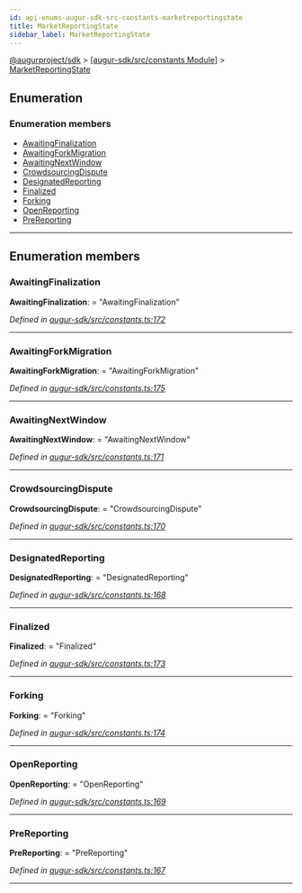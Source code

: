 ```yaml
---
id: api-enums-augur-sdk-src-constants-marketreportingstate
title: MarketReportingState
sidebar_label: MarketReportingState
---
```


[@augurproject/sdk](api-readme.md) > [[augur-sdk/src/constants Module]](api-modules-augur-sdk-src-constants-module.md) > [MarketReportingState](api-enums-augur-sdk-src-constants-marketreportingstate.md)

## Enumeration

### Enumeration members

* [AwaitingFinalization](api-enums-augur-sdk-src-constants-marketreportingstate.md#awaitingfinalization)
* [AwaitingForkMigration](api-enums-augur-sdk-src-constants-marketreportingstate.md#awaitingforkmigration)
* [AwaitingNextWindow](api-enums-augur-sdk-src-constants-marketreportingstate.md#awaitingnextwindow)
* [CrowdsourcingDispute](api-enums-augur-sdk-src-constants-marketreportingstate.md#crowdsourcingdispute)
* [DesignatedReporting](api-enums-augur-sdk-src-constants-marketreportingstate.md#designatedreporting)
* [Finalized](api-enums-augur-sdk-src-constants-marketreportingstate.md#finalized)
* [Forking](api-enums-augur-sdk-src-constants-marketreportingstate.md#forking)
* [OpenReporting](api-enums-augur-sdk-src-constants-marketreportingstate.md#openreporting)
* [PreReporting](api-enums-augur-sdk-src-constants-marketreportingstate.md#prereporting)

---

## Enumeration members

<a id="awaitingfinalization"></a>

###  AwaitingFinalization

**AwaitingFinalization**:  = "AwaitingFinalization"

*Defined in [augur-sdk/src/constants.ts:172](https://github.com/AugurProject/augur/blob/3727cd4ec9/packages/augur-sdk/src/constants.ts#L172)*

___
<a id="awaitingforkmigration"></a>

###  AwaitingForkMigration

**AwaitingForkMigration**:  = "AwaitingForkMigration"

*Defined in [augur-sdk/src/constants.ts:175](https://github.com/AugurProject/augur/blob/3727cd4ec9/packages/augur-sdk/src/constants.ts#L175)*

___
<a id="awaitingnextwindow"></a>

###  AwaitingNextWindow

**AwaitingNextWindow**:  = "AwaitingNextWindow"

*Defined in [augur-sdk/src/constants.ts:171](https://github.com/AugurProject/augur/blob/3727cd4ec9/packages/augur-sdk/src/constants.ts#L171)*

___
<a id="crowdsourcingdispute"></a>

###  CrowdsourcingDispute

**CrowdsourcingDispute**:  = "CrowdsourcingDispute"

*Defined in [augur-sdk/src/constants.ts:170](https://github.com/AugurProject/augur/blob/3727cd4ec9/packages/augur-sdk/src/constants.ts#L170)*

___
<a id="designatedreporting"></a>

###  DesignatedReporting

**DesignatedReporting**:  = "DesignatedReporting"

*Defined in [augur-sdk/src/constants.ts:168](https://github.com/AugurProject/augur/blob/3727cd4ec9/packages/augur-sdk/src/constants.ts#L168)*

___
<a id="finalized"></a>

###  Finalized

**Finalized**:  = "Finalized"

*Defined in [augur-sdk/src/constants.ts:173](https://github.com/AugurProject/augur/blob/3727cd4ec9/packages/augur-sdk/src/constants.ts#L173)*

___
<a id="forking"></a>

###  Forking

**Forking**:  = "Forking"

*Defined in [augur-sdk/src/constants.ts:174](https://github.com/AugurProject/augur/blob/3727cd4ec9/packages/augur-sdk/src/constants.ts#L174)*

___
<a id="openreporting"></a>

###  OpenReporting

**OpenReporting**:  = "OpenReporting"

*Defined in [augur-sdk/src/constants.ts:169](https://github.com/AugurProject/augur/blob/3727cd4ec9/packages/augur-sdk/src/constants.ts#L169)*

___
<a id="prereporting"></a>

###  PreReporting

**PreReporting**:  = "PreReporting"

*Defined in [augur-sdk/src/constants.ts:167](https://github.com/AugurProject/augur/blob/3727cd4ec9/packages/augur-sdk/src/constants.ts#L167)*

___


